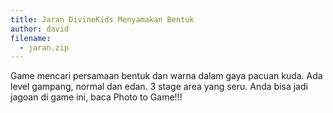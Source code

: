```yaml
---
title: Jaran DivineKids Menyamakan Bentuk
author: david
filename: 
  - jaran.zip
---
```

Game mencari persamaan bentuk dan warna dalam gaya pacuan kuda. Ada level gampang, normal dan edan. 3 stage area yang seru. Anda bisa jadi jagoan di game ini, baca Photo to Game!!!
